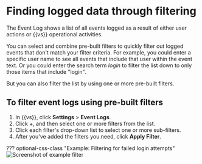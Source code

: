 # Finding logged data through filtering

The Event Log shows a list of all events logged as a result of either user actions or {{vs}} operational activities.

You can select and combine pre-built filters to quickly filter out logged events that don't match your filter criteria. For example, you could enter a specific user name to see all events that include that user within the event text. Or you could enter the search term *login* to filter the list down to only those items that include "login".

But you can also filter the list by using one or more pre-built filters.

## To filter event logs using pre-built filters

1. In {{vs}}, click **Settings** > **Event Logs**.
1. Click +, and then select one or more filters from the list.
1. Click each filter's drop-down list to select one or more sub-filters.
1. After you've added the filters you need, click **Apply Filter**.

??? optional-css-class "Example: Filtering for failed login attempts"
    ![Screenshot of example filter](img/ss-eventLogging-filtering.png)